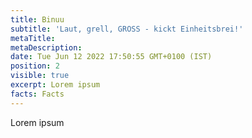 ```yaml
---
title: Binuu
subtitle: 'Laut, grell, GROSS - kickt Einheitsbrei!'
metaTitle:
metaDescription:
date: Tue Jun 12 2022 17:50:55 GMT+0100 (IST)
position: 2
visible: true
excerpt: Lorem ipsum
facts: Facts
---
```


Lorem ipsum
